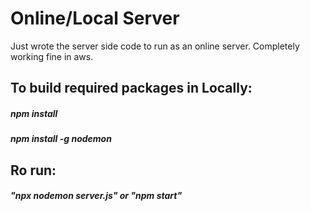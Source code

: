 # Online/Local Server

Just wrote the server side code to run as an online server. Completely working fine in aws.

## To build required packages in Locally:
##### npm install
##### npm install -g nodemon

## Ro run:
##### "npx nodemon server.js" or "npm start"

